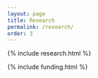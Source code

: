 ```yaml
---
layout: page
title: Research
permalink: /research/
order: 3
---
```


{% include research.html %}

{% include funding.html %}
